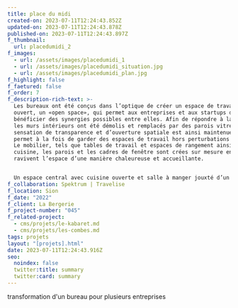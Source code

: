 ```yaml
---
title: place du midi
created-on: 2023-07-11T12:24:43.852Z
updated-on: 2023-07-11T12:24:43.878Z
published-on: 2023-07-11T12:24:43.897Z
f_thumbnail:
  url: placedumidi_2
f_images:
  - url: /assets/images/placedumidi_1
  - url: /assets/images/placedumidi_situation.jpg
  - url: /assets/images/placedumidi_plan.jpg
f_highlight: false
f_faetured: false
f_order: 7
f_description-rich-text: >-
  Les bureaux ont été conçus dans l’optique de créer un espace de travail
  ouvert, un «open space», qui permet aux entreprises et aux startups de pouvoir
  bénéficier des synergies possibles entre elles. Afin de répondre à la demande,
  les murs intérieurs ont été démolis et remplacés par des parois vitrées. La
  sensation de transparence et d’ouverture spatiale est ainsi maintenue et
  permet à la fois de garder des espaces de travail hors perturbations sonores.
  Le mobilier, tels que tables de travail et espaces de rangement ainsi que la
  cuisine, les parois et les cadres de fenêtre sont crées sur mesure en bois et
  ravivent l’espace d’une manière chaleureuse et accueillante.


  Un espace central avec cuisine ouverte et salle à manger jouxté d’un espace de jeux et repos ont été pensés offrant un cadre de travail agréable. Pour permettre une privacité au sein de cet espace ouvert, comme les réunions, quelques espaces fermés sont conçus.
f_collaboration: Spektrum | Travelise
f_location: Sion
f_date: "2022"
f_client: La Bergerie
f_project-number: "045"
f_related-project:
  - cms/projets/le-kabaret.md
  - cms/projets/les-combes.md
tags: projets
layout: "[projets].html"
date: 2023-07-11T12:24:43.916Z
seo:
  noindex: false
  twitter:title: summary
  twitter:card: summary
---
```

t﻿ransformation d'un bureau pour plusieurs entreprises